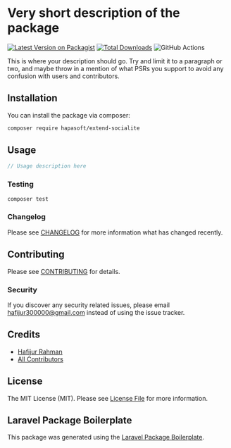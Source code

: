 # Very short description of the package

[![Latest Version on Packagist](https://img.shields.io/packagist/v/hapasoft/extend-socialite.svg?style=flat-square)](https://packagist.org/packages/hapasoft/extend-socialite)
[![Total Downloads](https://img.shields.io/packagist/dt/hapasoft/extend-socialite.svg?style=flat-square)](https://packagist.org/packages/hapasoft/extend-socialite)
![GitHub Actions](https://github.com/hapasoft/extend-socialite/actions/workflows/main.yml/badge.svg)

This is where your description should go. Try and limit it to a paragraph or two, and maybe throw in a mention of what PSRs you support to avoid any confusion with users and contributors.

## Installation

You can install the package via composer:

```bash
composer require hapasoft/extend-socialite
```

## Usage

```php
// Usage description here
```

### Testing

```bash
composer test
```

### Changelog

Please see [CHANGELOG](CHANGELOG.md) for more information what has changed recently.

## Contributing

Please see [CONTRIBUTING](CONTRIBUTING.md) for details.

### Security

If you discover any security related issues, please email hafijur300000@gmail.com instead of using the issue tracker.

## Credits

-   [Hafijur Rahman](https://github.com/hapasoft)
-   [All Contributors](../../contributors)

## License

The MIT License (MIT). Please see [License File](LICENSE.md) for more information.

## Laravel Package Boilerplate

This package was generated using the [Laravel Package Boilerplate](https://laravelpackageboilerplate.com).
